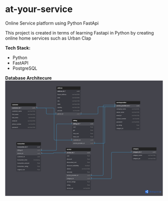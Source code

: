 # at-your-service
Online Service platform using Python FastApi

This project is created in terms of learning Fastapi in Python by creating online home services such as Urban Clap



**Tech Stack:**
- Python
- FastAPI
- PostgreSQL


**Database Architecure**
![plot](atyourservice-database-architecture.png)
